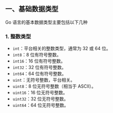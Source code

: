 
## 一、基础数据类型

Go 语言的基本数据类型主要包括以下几种

### 1. 整数类型

- `int`：平台相关的整数类型，通常为 32 或 64 位。
- `int8`：8 位有符号整数。
- `int16`：16 位有符号整数。
- `int32`：32 位有符号整数。
- `int64`：64 位有符号整数。
- `uint`：无符号整数，平台相关。
- `uint8`：8 位无符号整数（相当于 ASCII）。
- `uint16`：16 位无符号整数。
- `uint32`：32 位无符号整数。
- `uint64`：64 位无符号整数。
